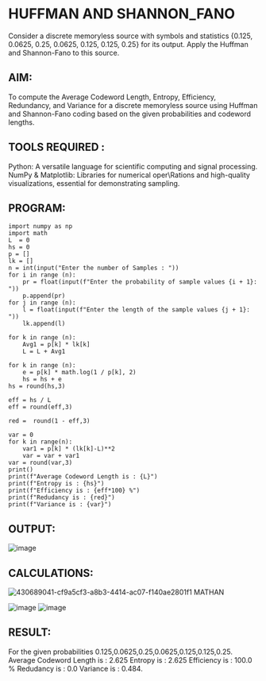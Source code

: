 # HUFFMAN AND SHANNON_FANO
Consider a discrete memoryless source with symbols and statistics {0.125, 0.0625, 0.25, 0.0625, 0.125, 0.125, 0.25} for its output. Apply the Huffman and Shannon-Fano to this source.

## AIM:
To compute the Average Codeword Length, Entropy, Efficiency, Redundancy, and Variance for a discrete memoryless source using Huffman and Shannon-Fano coding based on the given probabilities and codeword lengths.

## TOOLS REQUIRED :
Python: A versatile language for scientific computing and signal processing. NumPy & Matplotlib: Libraries for numerical oper\Rations and high-quality visualizations, essential for demonstrating sampling.

## PROGRAM:
```
import numpy as np
import math 
L  = 0
hs = 0
p = []
lk = []
n = int(input("Enter the number of Samples : "))
for i in range (n): 
    pr = float(input(f"Enter the probability of sample values {i + 1}: "))  
    p.append(pr)
for j in range (n): 
    l = float(input(f"Enter the length of the sample values {j + 1}: "))  
    lk.append(l)

for k in range (n):
    Avg1 = p[k] * lk[k]
    L = L + Avg1

for k in range (n):
    e = p[k] * math.log(1 / p[k], 2)
    hs = hs + e
hs = round(hs,3)

eff = hs / L
eff = round(eff,3)

red =  round(1 - eff,3) 

var = 0
for k in range(n):
    var1 = p[k] * (lk[k]-L)**2
    var = var + var1
var = round(var,3)
print()
print(f"Average Codeword Length is : {L}")
print(f"Entropy is : {hs}")
print(f"Efficiency is : {eff*100} %")
print(f"Redudancy is : {red}")
print(f"Variance is : {var}")
```
## OUTPUT:
![image](https://github.com/user-attachments/assets/aac006a3-ccb0-408f-a962-a30a7fb7aafc)


## CALCULATIONS:
![430689041-cf9a5cf3-a8b3-4414-ac07-f140ae2801f1 MATHAN](https://github.com/user-attachments/assets/edd483f4-fdd6-4ab7-97dd-10204434fbfb)

![image](https://github.com/user-attachments/assets/2a6662d0-e366-4016-8ed1-bcf5c3a93a7a)
![image](https://github.com/user-attachments/assets/27994d70-0907-4e87-8cd3-2a577161fd1e)

## RESULT:
For the given probabilities 0.125,0.0625,0.25,0.0625,0.125,0.125,0.25. Average Codeword Length is : 2.625 Entropy is : 2.625 Efficiency is : 100.0 % Redudancy is : 0.0 Variance is : 0.484.
